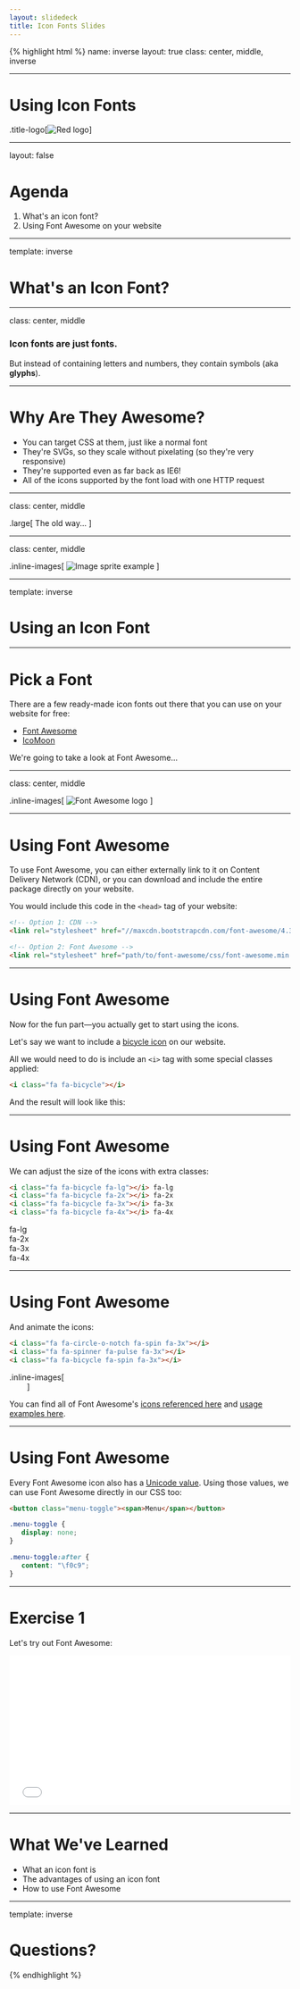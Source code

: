 ```yaml
---
layout: slidedeck
title: Icon Fonts Slides
---
```


{% highlight html %}
name: inverse
layout: true
class: center, middle, inverse

---

# Using Icon Fonts

.title-logo[![Red logo](../../public/img/red-logo-white.svg)]

---
layout: false

# Agenda

1. What's an icon font?
2. Using Font Awesome on your website

---
template: inverse

# What's an Icon Font?

---
class: center, middle

### Icon fonts are just fonts.

But instead of containing letters and numbers, they contain symbols (aka **glyphs**).

---

# Why Are They Awesome?

- You can target CSS at them, just like a normal font
- They're SVGs, so they scale without pixelating (so they're very responsive)
- They're supported even as far back as IE6!
- All of the icons supported by the font load with one HTTP request

---
class: center, middle

.large[
   The old way...
]

---
class: center, middle

.inline-images[
   ![Image sprite example](../../public/img/slide-assets/image-sprite-example.png)
]

---
template: inverse

# Using an Icon Font

---

# Pick a Font

There are a few ready-made icon fonts out there that you can use on your website for free:

- [Font Awesome](http://fortawesome.github.io/Font-Awesome/)
- [IcoMoon](https://icomoon.io/)

We're going to take a look at Font Awesome...

---
class: center, middle

.inline-images[
   ![Font Awesome logo](../../public/img/slide-assets/font-awesome-logo.jpg)
]

---

# Using Font Awesome

To use Font Awesome, you can either externally link to it on Content Delivery Network (CDN), or you can download and include the entire package directly on your website.

You would include this code in the `<head>` tag of your website:

```html
<!-- Option 1: CDN -->
<link rel="stylesheet" href="//maxcdn.bootstrapcdn.com/font-awesome/4.3.0/css/font-awesome.min.css">

<!-- Option 2: Font Awesome -->
<link rel="stylesheet" href="path/to/font-awesome/css/font-awesome.min.css">
```

---

# Using Font Awesome

Now for the fun part&mdash;you actually get to start using the icons.

Let's say we want to include a [bicycle icon](http://fortawesome.github.io/Font-Awesome/icon/bicycle/) on our website.

All we would need to do is include an `<i>` tag with some special classes applied:

```html
<i class="fa fa-bicycle"></i>
```

And the result will look like this:

<i class="fa fa-bicycle"></i>

---

# Using Font Awesome

We can adjust the size of the icons with extra classes:

```html
<i class="fa fa-bicycle fa-lg"></i> fa-lg
<i class="fa fa-bicycle fa-2x"></i> fa-2x
<i class="fa fa-bicycle fa-3x"></i> fa-3x
<i class="fa fa-bicycle fa-4x"></i> fa-4x
```

<i class="fa fa-bicycle fa-lg"></i> fa-lg<br />
<i class="fa fa-bicycle fa-2x"></i> fa-2x<br />
<i class="fa fa-bicycle fa-3x"></i> fa-3x<br />
<i class="fa fa-bicycle fa-4x"></i> fa-4x

---

# Using Font Awesome

And animate the icons:

```html
<i class="fa fa-circle-o-notch fa-spin fa-3x"></i>
<i class="fa fa-spinner fa-pulse fa-3x"></i>
<i class="fa fa-bicycle fa-spin fa-3x"></i>
```

.inline-images[
   <br /><i class="fa fa-circle-o-notch fa-spin fa-3x"></i>&nbsp;&nbsp;&nbsp;
   <i class="fa fa-spinner fa-pulse fa-3x"></i>&nbsp;&nbsp;&nbsp;
   <i class="fa fa-bicycle fa-spin fa-3x"></i>
]
<br />

You can find all of Font Awesome's [icons referenced here](http://fortawesome.github.io/Font-Awesome/icons/) and [usage examples here](http://fortawesome.github.io/Font-Awesome/examples/).

---

# Using Font Awesome

Every Font Awesome icon also has a [Unicode value](http://fortawesome.github.io/Font-Awesome/cheatsheet/). Using those values, we can use Font Awesome directly in our CSS too:

```html
<button class="menu-toggle"><span>Menu</span></button>
```

```css
.menu-toggle {
   display: none;
}

.menu-toggle:after {
   content: "\f0c9";
}
```

---

# Exercise 1

Let's try out Font Awesome:

<iframe height='268' scrolling='no' src='//codepen.io/redacademy/embed/vONJxM/?height=268&theme-id=0&default-tab=css' frameborder='no' allowtransparency='true' allowfullscreen='true' style='width: 100%;'>See the Pen <a href='http://codepen.io/redacademy/pen/vONJxM/'>vONJxM</a> by RED Academy (<a href='http://codepen.io/redacademy'>@redacademy</a>) on <a href='http://codepen.io'>CodePen</a>.
</iframe>

---

# What We've Learned

- What an icon font is
- The advantages of using an icon font
- How to use Font Awesome

---
template: inverse

# Questions?

{% endhighlight %}
